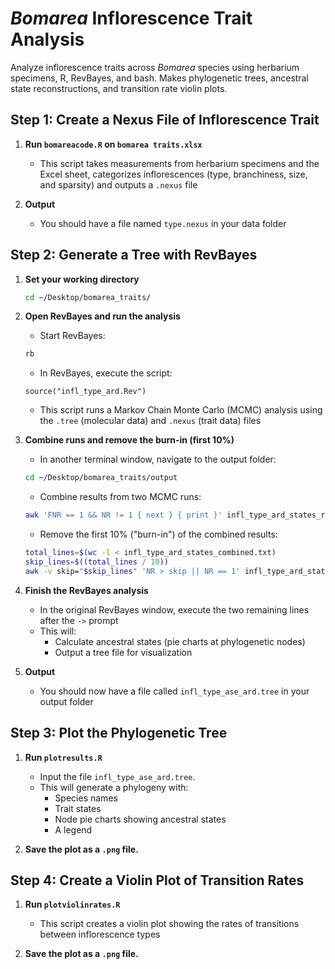 # *Bomarea* Inflorescence Trait Analysis

Analyze inflorescence traits across *Bomarea* species using herbarium specimens, R, RevBayes, and bash. Makes phylogenetic trees, ancestral state reconstructions, and transition rate violin plots.


## Step 1: Create a Nexus File of Inflorescence Trait

1. **Run `bomareacode.R` on `bomarea traits.xlsx`**
    - This script takes measurements from herbarium specimens and the Excel sheet, categorizes inflorescences (type, branchiness, size, and sparsity) and outputs a `.nexus` file

2. **Output**
    - You should have a file named `type.nexus` in your data folder


## Step 2: Generate a Tree with RevBayes

1. **Set your working directory**

    ```bash
    cd ~/Desktop/bomarea_traits/
    ```

2. **Open RevBayes and run the analysis**

    - Start RevBayes:

    ```bash
    rb
    ```

    - In RevBayes, execute the script:

    ```rev
    source("infl_type_ard.Rev")
    ```

    - This script runs a Markov Chain Monte Carlo (MCMC) analysis using the `.tree` (molecular data) and `.nexus` (trait data) files

3. **Combine runs and remove the burn-in (first 10%)**

    - In another terminal window, navigate to the output folder:

    ```bash
    cd ~/Desktop/bomarea_traits/output
    ```

    - Combine results from two MCMC runs:

    ```bash
    awk 'FNR == 1 && NR != 1 { next } { print }' infl_type_ard_states_run_1.txt infl_type_ard_states_run_2.txt > infl_type_ard_states_combined.txt
    ```

    - Remove the first 10% ("burn-in") of the combined results:

    ```bash
    total_lines=$(wc -l < infl_type_ard_states_combined.txt)
    skip_lines=$((total_lines / 10))
    awk -v skip="$skip_lines" 'NR > skip || NR == 1' infl_type_ard_states_combined.txt > infl_type_ard_states_combined_trimmed.txt
    ```

4. **Finish the RevBayes analysis**

    - In the original RevBayes window, execute the two remaining lines after the `->` prompt
    - This will:
      - Calculate ancestral states (pie charts at phylogenetic nodes)
      - Output a tree file for visualization

5. **Output**

    - You should now have a file called `infl_type_ase_ard.tree` in your output folder


## Step 3: Plot the Phylogenetic Tree

1. **Run `plotresults.R`**

    - Input the file `infl_type_ase_ard.tree`.
    - This will generate a phylogeny with:
      - Species names
      - Trait states
      - Node pie charts showing ancestral states
      - A legend

2. **Save the plot as a `.png` file.**


## Step 4: Create a Violin Plot of Transition Rates

1. **Run `plotviolinrates.R`**

    - This script creates a violin plot showing the rates of transitions between inflorescence types

2. **Save the plot as a `.png` file.**
